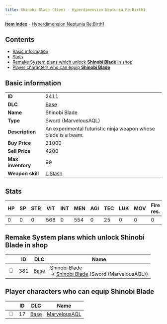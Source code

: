 ```yaml
---
title: Shinobi Blade (Item) - Hyperdimension Neptunia Re;Birth1
---
```


[**Item Index**](/neptunia/rb1/item/index.html) - [Hyperdimension Neptunia Re;Birth1](/neptunia/rb1)

## Contents

- [Basic information](#basic-information)
- [Stats](#stats)
- [Remake System plans which unlock **Shinobi Blade** in shop](#remake-system-plans-which-unlock-shinobi-blade-in-shop)
- [Player characters who can equip **Shinobi Blade**](#player-characters-who-can-equip-shinobi-blade)
## Basic information

|   |   |
| -- | -- |
| **ID** | 2411 |
| **DLC** | [Base](/neptunia/rb1/dlc/1-base.html) |
| **Name** | Shinobi Blade |
| **Type** | Sword (MarvelousAQL) |
| **Description** | An experimental futuristic ninja weapon whose blade is a beam. |
| **Buy Price** | 21000 |
| **Sell Price** | 4200 |
| **Max inventory** | 99 |
| **Weapon skill** | [L Slash](/neptunia/rb1/skill/1-2603-l-slash.html) |


## Stats

| HP | SP | STR | VIT | INT | MEN | AGI | TEC | LUK | MOV | Fire res. | Ice res. | Wind res. | Lightning res. |
| -- | -- | --- | --- | --- | --- | --- | --- | --- | --- | --------- | -------- | --------- | -------------- |
| 0 | 0 | 0 | 568 | 0 | 554 | 0 | 25 | 0 | 0 | 0 | 0 | 0 | 0 |


## Remake System plans which unlock **Shinobi Blade** in shop

|    | ID | DLC | Name |
| -- | -- | --- | ---- |
| <input type="checkbox" id="rb1-remake-1-381" class="trackbox" /> | 381 | [Base](/neptunia/rb1/dlc/1-base.html) | [Shinobi Blade](/neptunia/rb1/remake/1-381-shinobi-blade.html)<br /> → [Shinobi Blade](/neptunia/rb1/item/1-2411-shinobi-blade.html) (Sword (MarvelousAQL)) |


## Player characters who can equip **Shinobi Blade**

|    | ID | DLC | Name |
| -- | -- | --- | ---- |
| <input type="checkbox" id="rb1-player-1-17" class="trackbox" /> | 17 | [Base](/neptunia/rb1/dlc/1-base.html) | [MarvelousAQL](/neptunia/rb1/player/1-17-marvelousaql.html) |
